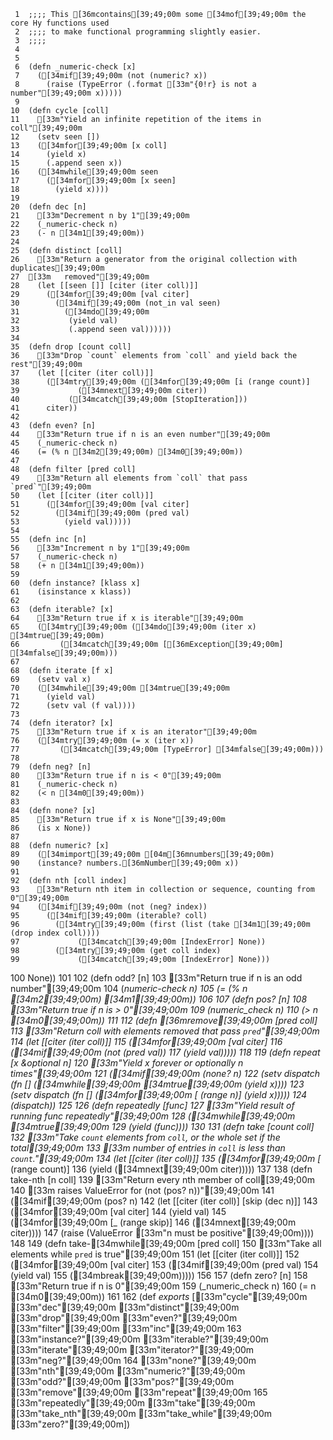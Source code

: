      1	;;;; This [36mcontains[39;49;00m some [34mof[39;49;00m the core Hy functions used
     2	;;;; to make functional programming slightly easier.
     3	;;;;
     4
     5
     6	(defn _numeric-check [x]
     7	  ([34mif[39;49;00m (not (numeric? x))
     8	    (raise (TypeError (.format [33m"{0!r} is not a number"[39;49;00m x)))))
     9
    10	(defn cycle [coll]
    11	  [33m"Yield an infinite repetition of the items in coll"[39;49;00m
    12	  (setv seen [])
    13	  ([34mfor[39;49;00m [x coll]
    14	    (yield x)
    15	    (.append seen x))
    16	  ([34mwhile[39;49;00m seen
    17	    ([34mfor[39;49;00m [x seen]
    18	      (yield x))))
    19
    20	(defn dec [n]
    21	  [33m"Decrement n by 1"[39;49;00m
    22	  (_numeric-check n)
    23	  (- n [34m1[39;49;00m))
    24
    25	(defn distinct [coll]
    26	  [33m"Return a generator from the original collection with duplicates[39;49;00m
    27	[33m   removed"[39;49;00m
    28	  (let [[seen []] [citer (iter coll)]]
    29	    ([34mfor[39;49;00m [val citer]
    30	      ([34mif[39;49;00m (not_in val seen)
    31	        ([34mdo[39;49;00m
    32	         (yield val)
    33	         (.append seen val))))))
    34
    35	(defn drop [count coll]
    36	  [33m"Drop `count` elements from `coll` and yield back the rest"[39;49;00m
    37	  (let [[citer (iter coll)]]
    38	    ([34mtry[39;49;00m ([34mfor[39;49;00m [i (range count)]
    39	           ([34mnext[39;49;00m citer))
    40	         ([34mcatch[39;49;00m [StopIteration]))
    41	    citer))
    42
    43	(defn even? [n]
    44	  [33m"Return true if n is an even number"[39;49;00m
    45	  (_numeric-check n)
    46	  (= (% n [34m2[39;49;00m) [34m0[39;49;00m))
    47
    48	(defn filter [pred coll]
    49	  [33m"Return all elements from `coll` that pass `pred`"[39;49;00m
    50	  (let [[citer (iter coll)]]
    51	    ([34mfor[39;49;00m [val citer]
    52	      ([34mif[39;49;00m (pred val)
    53	        (yield val)))))
    54
    55	(defn inc [n]
    56	  [33m"Increment n by 1"[39;49;00m
    57	  (_numeric-check n)
    58	  (+ n [34m1[39;49;00m))
    59
    60	(defn instance? [klass x]
    61	  (isinstance x klass))
    62
    63	(defn iterable? [x]
    64	  [33m"Return true if x is iterable"[39;49;00m
    65	  ([34mtry[39;49;00m ([34mdo[39;49;00m (iter x) [34mtrue[39;49;00m)
    66	       ([34mcatch[39;49;00m [[36mException[39;49;00m] [34mfalse[39;49;00m)))
    67
    68	(defn iterate [f x]
    69	  (setv val x)
    70	  ([34mwhile[39;49;00m [34mtrue[39;49;00m
    71	    (yield val)
    72	    (setv val (f val))))
    73
    74	(defn iterator? [x]
    75	  [33m"Return true if x is an iterator"[39;49;00m
    76	  ([34mtry[39;49;00m (= x (iter x))
    77	       ([34mcatch[39;49;00m [TypeError] [34mfalse[39;49;00m)))
    78
    79	(defn neg? [n]
    80	  [33m"Return true if n is < 0"[39;49;00m
    81	  (_numeric-check n)
    82	  (< n [34m0[39;49;00m))
    83
    84	(defn none? [x]
    85	  [33m"Return true if x is None"[39;49;00m
    86	  (is x None))
    87
    88	(defn numeric? [x]
    89	  ([34mimport[39;49;00m [04m[36mnumbers[39;49;00m)
    90	  (instance? numbers.[36mNumber[39;49;00m x))
    91
    92	(defn nth [coll index]
    93	  [33m"Return nth item in collection or sequence, counting from 0"[39;49;00m
    94	  ([34mif[39;49;00m (not (neg? index))
    95	    ([34mif[39;49;00m (iterable? coll)
    96	      ([34mtry[39;49;00m (first (list (take [34m1[39;49;00m (drop index coll))))
    97	           ([34mcatch[39;49;00m [IndexError] None))
    98	      ([34mtry[39;49;00m (get coll index)
    99	           ([34mcatch[39;49;00m [IndexError] None)))
   100	    None))
   101
   102	(defn odd? [n]
   103	  [33m"Return true if n is an odd number"[39;49;00m
   104	  (_numeric-check n)
   105	  (= (% n [34m2[39;49;00m) [34m1[39;49;00m))
   106
   107	(defn pos? [n]
   108	  [33m"Return true if n is > 0"[39;49;00m
   109	  (_numeric_check n)
   110	  (> n [34m0[39;49;00m))
   111
   112	(defn [36mremove[39;49;00m [pred coll]
   113	  [33m"Return coll with elements removed that pass `pred`"[39;49;00m
   114	  (let [[citer (iter coll)]]
   115	    ([34mfor[39;49;00m [val citer]
   116	      ([34mif[39;49;00m (not (pred val))
   117	        (yield val)))))
   118
   119	(defn repeat [x &optional n]
   120	  [33m"Yield x forever or optionally n times"[39;49;00m
   121	  ([34mif[39;49;00m (none? n)
   122	    (setv dispatch (fn [] ([34mwhile[39;49;00m [34mtrue[39;49;00m (yield x))))
   123	    (setv dispatch (fn [] ([34mfor[39;49;00m [_ (range n)] (yield x)))))
   124	  (dispatch))
   125
   126	(defn repeatedly [func]
   127	  [33m"Yield result of running func repeatedly"[39;49;00m
   128	  ([34mwhile[39;49;00m [34mtrue[39;49;00m
   129	    (yield (func))))
   130
   131	(defn take [count coll]
   132	  [33m"Take `count` elements from `coll`, or the whole set if the total[39;49;00m
   133	[33m    number of entries in `coll` is less than `count`."[39;49;00m
   134	  (let [[citer (iter coll)]]
   135	    ([34mfor[39;49;00m [_ (range count)]
   136	      (yield ([34mnext[39;49;00m citer)))))
   137
   138	(defn take-nth [n coll]
   139	  [33m"Return every nth member of coll[39;49;00m
   140	[33m     raises ValueError for (not (pos? n))"[39;49;00m
   141	  ([34mif[39;49;00m (pos? n)
   142	    (let [[citer (iter coll)] [skip (dec n)]]
   143	      ([34mfor[39;49;00m [val citer]
   144	        (yield val)
   145	        ([34mfor[39;49;00m [_ (range skip)]
   146	          ([34mnext[39;49;00m citer))))
   147	    (raise (ValueError [33m"n must be positive"[39;49;00m))))
   148
   149	(defn take-[34mwhile[39;49;00m [pred coll]
   150	  [33m"Take all elements while `pred` is true"[39;49;00m
   151	  (let [[citer (iter coll)]]
   152	    ([34mfor[39;49;00m [val citer]
   153	      ([34mif[39;49;00m (pred val)
   154	        (yield val)
   155	        ([34mbreak[39;49;00m)))))
   156
   157	(defn zero? [n]
   158	  [33m"Return true if n is 0"[39;49;00m
   159	  (_numeric_check n)
   160	  (= n [34m0[39;49;00m))
   161
   162	(def *exports* [[33m"cycle"[39;49;00m [33m"dec"[39;49;00m [33m"distinct"[39;49;00m [33m"drop"[39;49;00m [33m"even?"[39;49;00m [33m"filter"[39;49;00m [33m"inc"[39;49;00m
   163	                [33m"instance?"[39;49;00m [33m"iterable?"[39;49;00m [33m"iterate"[39;49;00m [33m"iterator?"[39;49;00m [33m"neg?"[39;49;00m
   164	                [33m"none?"[39;49;00m [33m"nth"[39;49;00m [33m"numeric?"[39;49;00m [33m"odd?"[39;49;00m [33m"pos?"[39;49;00m [33m"remove"[39;49;00m [33m"repeat"[39;49;00m
   165	                [33m"repeatedly"[39;49;00m [33m"take"[39;49;00m [33m"take_nth"[39;49;00m [33m"take_while"[39;49;00m [33m"zero?"[39;49;00m])
